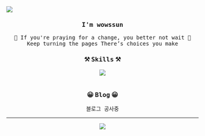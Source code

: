 <!-- 2023.12.19 -->

<!-- title -->
<img src="https://capsule-render.vercel.app/api?type=waving&color=gradient&customColorList=12,14,15,18,19,20,24&height=200&section=header&text=Hello!&fontSize=50&fontAlignY=35" />

<!-- main -->
<div align="center">

  <h3><samp>I'm wowssun</samp></h3>
<p>
  <samp>
       🎵 If you're praying for a change, you better not wait 🎵
      <br>
      Keep turning the pages There’s choices you make
   
  </samp>
  
 <br>       
 </p>
  
  <!-- skills -->
  <h3>⚒ <samp>Skills</samp> ⚒</h3>  
     <a href="https://skillicons.dev">
         <img src="https://skillicons.dev/icons?i=java,spring,py,html,css,js&perline=6" />
     </a>
  <br>
  <br> 
     
   <!-- blog -->
  <h3>😀 <samp>Blog</samp> 😀</h3> 
     <samp>블로그 공사중</samp> 
 <!-- <a href="https://wow-dev-archive.vercel.app/" target="_blank"><img alt="Static Badge" src="https://img.shields.io/badge/WOW's%20dev%20archive-000000?style=flat-square&logo=vercel&logoColor=FFFFFF">-->
  </a>
  <br>
  <hr>

<!-- gihub summary -->
  ![](https://github-profile-summary-cards.vercel.app/api/cards/profile-details?username=wowssun&theme=nord_bright)
   
</div>

<!--
**wowssun/wowssun** is a ✨ _special_ ✨ repository because its `README.md` (this file) appears on your GitHub profile.

Here are some ideas to get you started:

- 🔭 I’m currently working on ...
- 🌱 I’m currently learning ...
- 👯 I’m looking to collaborate on ...
- 🤔 I’m looking for help with ...
- 💬 Ask me about ...
- 📫 How to reach me: ...
- 😄 Pronouns: ...
- ⚡ Fun fact: ...
-->

